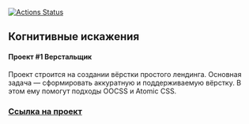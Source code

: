 [![Actions Status](https://github.com/LexaZ999/layout-designer-project-lvl1/workflows/hexlet-check/badge.svg)](https://github.com/LexaZ999/layout-designer-project-lvl1/actions)

## Когнитивные искажения
#### Проект #1 Верстальщик

Проект строится на создании вёрстки простого лендинга. Основная задача — сформировать аккуратную и поддерживаемую вёрстку. В этом ему помогут подходы OOCSS и Atomic CSS.

### [Ссылка на проект](https://cog-bias.surge.sh/)
